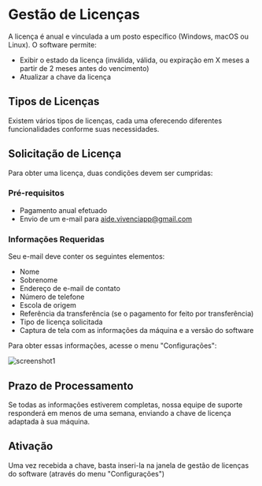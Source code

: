 # Gestão de Licenças

A licença é anual e vinculada a um posto específico (Windows, macOS ou Linux). O software permite:

- Exibir o estado da licença (inválida, válida, ou expiração em X meses a partir de 2 meses antes do vencimento)
- Atualizar a chave da licença

## Tipos de Licenças

Existem vários tipos de licenças, cada uma oferecendo diferentes funcionalidades conforme suas necessidades.

## Solicitação de Licença

Para obter uma licença, duas condições devem ser cumpridas:

### Pré-requisitos

- Pagamento anual efetuado
- Envio de um e-mail para aide.vivenciapp@gmail.com

### Informações Requeridas

Seu e-mail deve conter os seguintes elementos:

- Nome
- Sobrenome
- Endereço de e-mail de contato
- Número de telefone
- Escola de origem
- Referência da transferência (se o pagamento for feito por transferência)
- Tipo de licença solicitada
- Captura de tela com as informações da máquina e a versão do software

Para obter essas informações, acesse o menu "Configurações":

![screenshot1](assets/help/pt/images/image_license.png)

## Prazo de Processamento

Se todas as informações estiverem completas, nossa equipe de suporte responderá em menos de uma semana, enviando a chave de licença adaptada à sua máquina.

## Ativação

Uma vez recebida a chave, basta inseri-la na janela de gestão de licenças do software (através do menu "Configurações")
